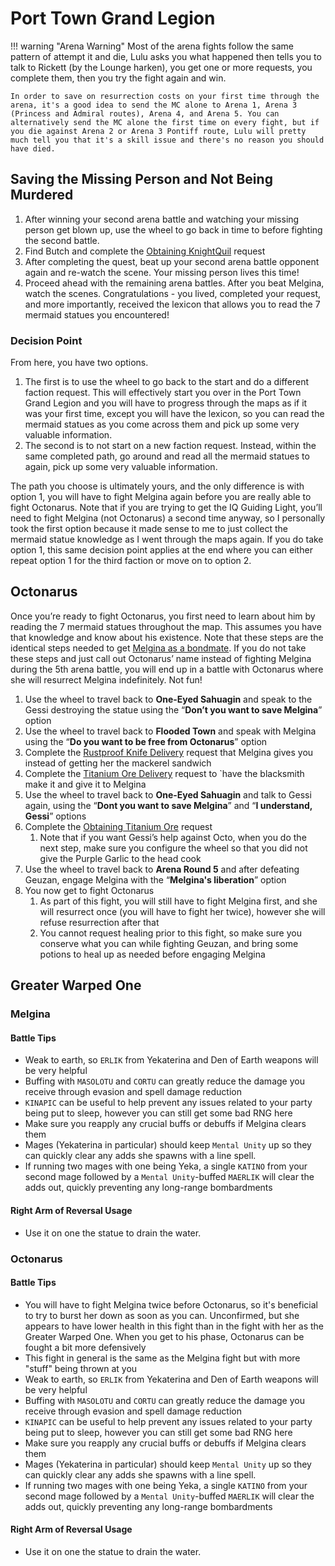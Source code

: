 # Port Town Grand Legion

!!! warning "Arena Warning"
    Most of the arena fights follow the same pattern of attempt it and die, Lulu asks you what happened then tells you to talk to Rickett (by the Lounge harken), you get one or more requests, you complete them, then you try the fight again and win.

    In order to save on resurrection costs on your first time through the arena, it's a good idea to send the MC alone to Arena 1, Arena 3 (Princess and Admiral routes), Arena 4, and Arena 5. You can alternatively send the MC alone the first time on every fight, but if you die against Arena 2 or Arena 3 Pontiff route, Lulu will pretty much tell you that it's a skill issue and there's no reason you should have died.

## Saving the Missing Person and Not Being Murdered

1. After winning your second arena battle and watching your missing person get blown up, use the wheel to go back in time to before fighting the second battle.
2. Find Butch and complete the [Obtaining KnightQuil](../../requests-bondmates/port-town-grand-legion/requests-bondmates.md#obtaining-knightquil) request
3. After completing the quest, beat up your second arena battle opponent again and re-watch the scene. Your missing person lives this time\!
4. Proceed ahead with the remaining arena battles. After you beat Melgina, watch the scenes. Congratulations \- you lived, completed your request, and more importantly, received the lexicon that allows you to read the 7 mermaid statues you encountered\!

### Decision Point

From here, you have two options.

1. The first is to use the wheel to go back to the start and do a different faction request. This will effectively start you over in the Port Town Grand Legion and you will have to progress through the maps as if it was your first time, except you will have the lexicon, so you can read the mermaid statues as you come across them and pick up some very valuable information.
2. The second is to not start on a new faction request. Instead, within the same completed path, go around and read all the mermaid statues to again, pick up some very valuable information.

The path you choose is ultimately yours, and the only difference is with option 1, you will have to fight Melgina again before you are really able to fight Octonarus. Note that if you are trying to get the IQ Guiding Light, you’ll need to fight Melgina (not Octonarus) a second time anyway, so I personally took the first option because it made sense to me to just collect the mermaid statue knowledge as I went through the maps again. If you do take option 1, this same decision point applies at the end where you can either repeat option 1 for the third faction or move on to option 2\.

## Octonarus

Once you’re ready to fight Octonarus, you first need to learn about him by reading the 7 mermaid statues throughout the map. This assumes you have that knowledge and know about his existence. Note that these steps are the identical steps needed to get [Melgina as a bondmate](../../requests-bondmates/port-town-grand-legion/requests-bondmates.md#melgina). If you do not take these steps and just call out Octonarus’ name instead of fighting Melgina during the 5th arena battle, you will end up in a battle with Octonarus where she will resurrect Melgina indefinitely. Not fun\!

1. Use the wheel to travel back to **One-Eyed Sahuagin** and speak to the Gessi destroying the statue using the “**Don’t you want to save Melgina**” option
2. Use the wheel to travel back to **Flooded Town** and speak with Melgina using the “**Do you want to be free from Octonarus**” option
3. Complete the [Rustproof Knife Delivery](../../requests-bondmates/port-town-grand-legion/requests-bondmates.md#rustproof-knife-delivery) request that Melgina gives you instead of getting her the mackerel sandwich
4. Complete the [Titanium Ore Delivery](../../requests-bondmates/port-town-grand-legion/requests-bondmates.md#titanium-ore-delivery) request to \`have the blacksmith make it and give it to Melgina
5. Use the wheel to travel back to **One-Eyed Sahuagin** and talk to Gessi again, using the “**Dont you want to save Melgina**” and “**I understand, Gessi**” options
6. Complete the [Obtaining Titanium Ore](../../requests-bondmates/port-town-grand-legion/requests-bondmates.md#obtaining-titanium-ore) request
    1. Note that if you want Gessi’s help against Octo, when you do the next step, make sure you configure the wheel so that you did not give the Purple Garlic to the head cook
7. Use the wheel to travel back to **Arena Round 5** and after defeating Geuzan, engage Melgina with the “**Melgina's liberation**” option
8. You now get to fight Octonarus
    1. As part of this fight, you will still have to fight Melgina first, and she will resurrect once (you will have to fight her twice), however she will refuse resurrection after that
    2. You cannot request healing prior to this fight, so make sure you conserve what you can while fighting Geuzan, and bring some potions to heal up as needed before engaging Melgina

## Greater Warped One

### Melgina

#### Battle Tips

* Weak to earth, so `ERLIK` from Yekaterina and Den of Earth weapons will be very helpful
* Buffing with `MASOLOTU` and `CORTU` can greatly reduce the damage you receive through evasion and spell damage reduction
* `KINAPIC` can be useful to help prevent any issues related to your party being put to sleep, however you can still get some bad RNG here
* Make sure you reapply any crucial buffs or debuffs if Melgina clears them
* Mages (Yekaterina in particular) should keep `Mental Unity` up so they can quickly clear any adds she spawns with a line spell.
* If running two mages with one being Yeka, a single `KATINO` from your second mage followed by a `Mental Unity`-buffed `MAERLIK` will clear the adds out, quickly preventing any long-range bombardments

#### Right Arm of Reversal Usage

* Use it on one the statue to drain the water.

### Octonarus

#### Battle Tips

* You will have to fight Melgina twice before Octonarus, so it's beneficial to try to burst her down as soon as you can. Unconfirmed, but she appears to have lower health in this fight than in the fight with her as the Greater Warped One. When you get to his phase, Octonarus can be fought a bit more defensively
* This fight in general is the same as the Melgina fight but with more "stuff" being thrown at you
* Weak to earth, so `ERLIK` from Yekaterina and Den of Earth weapons will be very helpful
* Buffing with `MASOLOTU` and `CORTU` can greatly reduce the damage you receive through evasion and spell damage reduction
* `KINAPIC` can be useful to help prevent any issues related to your party being put to sleep, however you can still get some bad RNG here
* Make sure you reapply any crucial buffs or debuffs if Melgina clears them
* Mages (Yekaterina in particular) should keep `Mental Unity` up so they can quickly clear any adds she spawns with a line spell.
* If running two mages with one being Yeka, a single `KATINO` from your second mage followed by a `Mental Unity`-buffed `MAERLIK` will clear the adds out, quickly preventing any long-range bombardments

#### Right Arm of Reversal Usage

* Use it on one the statue to drain the water.